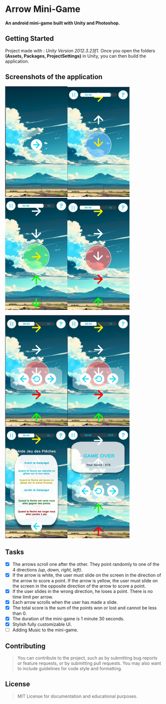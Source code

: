 # Arrow Mini-Game
**An android mini-game built with Unity and Photoshop.**

## Getting Started
Project made with : *Unity Version 2012.3.23f1.*
Once you open the folders **(Assets, Packages, ProjectSettings)** in Unity, you can then build the application.

## Screenshots of the application
<style>
.img {
    display: flex;
    gap: 25px;
}
</style>
<img src="Arrows/imgs/Screenshot 2023-05-04 141031.png" alt="My Image" width="200" margin="10px"/><img src="Arrows/imgs/Screenshot 2023-05-04 141103.png" alt="My Image" width="200" margin="10px"/><img src="Arrows/imgs/Screenshot 2023-05-04 141118.png" alt="My Image" width="200" margin="10px"/><img src="Arrows/imgs/Screenshot 2023-05-04 141130.png" alt="My Image" width="200" margin="10px"/>

<img src="Arrows/imgs/Screenshot 2023-05-04 141142.png" alt="My Image" width="200" margin="10px"/><img src="Arrows/imgs/Screenshot 2023-05-04 141142.png" alt="My Image" width="200" margin="10px"/><img src="Arrows/imgs/Screenshot 2023-05-04 141155.png" alt="My Image" width="200" margin="10px"/><img src="Arrows/imgs/Screenshot 2023-05-04 141250.png" alt="My Image" width="200" margin="10px"/>

## Tasks
- [x] The arrows scroll one after the other. They point randomly to one of the 4 directions *(up, down, right, left)*. 
- [x] If the arrow is white, the user must slide on the screen in the direction of the arrow to score a point. If the arrow is yellow, the user must slide on the screen in the opposite direction of the arrow to score a point. 
- [x] If the user slides in the wrong direction, he loses a point. 
There is no time limit per arrow. 
- [x] Each arrow scrolls when the user has made a slide. 
- [x] The total score is the sum of the points won or lost and cannot be less than 0. 
- [x] The duration of the mini-game is 1 minute 30 seconds.
- [x] Stylish fully customizable UI.
- [ ] Adding Music to the mini-game.

## Contributing
> You can contribute to the project, such as by submitting bug reports or feature requests, or by submitting pull requests. 
> You may also want to include guidelines for code style and formatting.

## License
> MIT License for documentation and educational purposes.